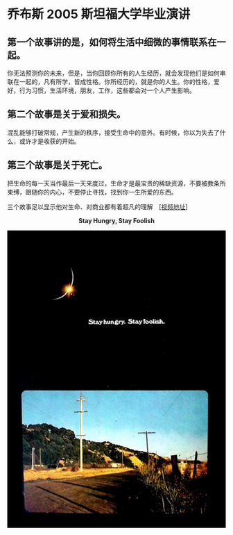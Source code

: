 # 乔布斯 2005 斯坦福大学毕业演讲

## 第一个故事讲的是，如何将生活中细微的事情联系在一起。

你无法预测你的未来，但是，当你回顾你所有的人生经历，就会发现他们是如何串联在一起的，凡有所学，皆成性格。你所经历的，就是你的人生。你的性格，爱好，行为习惯，生活环境，朋友，工作，这些都会对一个人产生影响。

## 第二个故事是关于爱和损失。

混乱能够打破常规，产生新的秩序，接受生命中的意外。有时候，你以为失去了什么，或许才是收获的开始。

## 第三个故事是关于死亡。

把生命的每一天当作最后一天来度过，生命才是最宝贵的稀缺资源，不要被教条所束缚，跟随你的内心，不要停止寻找，找到你一生所爱的东西。

三个故事足以显示他对生命、对商业都有着超凡的理解　<a href="http://open.163.com/movie/2006/8/3/8/M7BC8JMHJ_M7BC8PA38.html" target="_blank">[视频地址]</a>

<p align="center"><strong>Stay Hungry, Stay Foolish</strong></p>

<p align="center">
  <img src="./images/foolish.png" />
</p>
